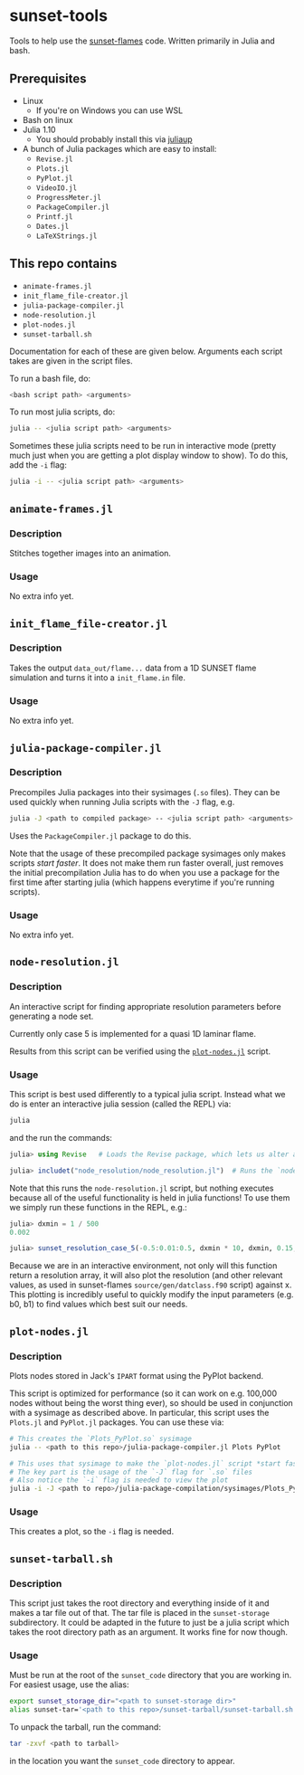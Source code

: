 # sunset-tools
Tools to help use the [sunset-flames](https://github.com/sunset-codes/sunset-flames) code. Written primarily in Julia and bash.

## Prerequisites
- Linux
  - If you're on Windows you can use WSL
- Bash on linux
- Julia 1.10
  - You should probably install this via [juliaup](https://github.com/JuliaLang/juliaup)
- A bunch of Julia packages which are easy to install:
  - `Revise.jl`
  - `Plots.jl`
  - `PyPlot.jl`
  - `VideoIO.jl`
  - `ProgressMeter.jl`
  - `PackageCompiler.jl`
  - `Printf.jl`
  - `Dates.jl`
  - `LaTeXStrings.jl`

## This repo contains
- `animate-frames.jl`
- `init_flame_file-creator.jl`
- `julia-package-compiler.jl`
- `node-resolution.jl`
- `plot-nodes.jl`
- `sunset-tarball.sh`

Documentation for each of these are given below. Arguments each script takes are given in the script files.

To run a bash file, do:

```bash
<bash script path> <arguments>
```

To run most julia scripts, do:

```bash
julia -- <julia script path> <arguments>
```

Sometimes these julia scripts need to be run in interactive mode (pretty much just when you are getting a plot display window to show). To do this, add the `-i` flag:

```bash
julia -i -- <julia script path> <arguments>
```

## `animate-frames.jl`
### Description
Stitches together images into an animation.

### Usage
No extra info yet.

## `init_flame_file-creator.jl`
### Description
Takes the output `data_out/flame...` data from a 1D SUNSET flame simulation and turns it into a `init_flame.in` file.

### Usage
No extra info yet.

## `julia-package-compiler.jl`
### Description
Precompiles Julia packages into their sysimages (`.so` files). They can be used quickly when running Julia scripts with the `-J` flag, e.g.

```bash
julia -J <path to compiled package> -- <julia script path> <arguments>
```

Uses the `PackageCompiler.jl` package to do this.

Note that the usage of these precompiled package sysimages only makes scripts *start faster*. It does not make them run faster overall, just removes the initial precompilation Julia has to do when you use a package for the first time after starting julia (which happens everytime if you're running scripts).

### Usage
No extra info yet.

## `node-resolution.jl`
### Description
An interactive script for finding appropriate resolution parameters before generating a node set.

Currently only case 5 is implemented for a quasi 1D laminar flame.

Results from this script can be verified using the [`plot-nodes.jl`](#plot-nodes.jl) script.

### Usage
This script is best used differently to a typical julia script. Instead what we do is enter an interactive julia session (called the REPL) via:

```bash
julia
```

and the run the commands:

```julia
julia> using Revise   # Loads the Revise package, which lets us alter and use julia scripts on-the-fly

julia> includet("node_resolution/node_resolution.jl")  # Runs the `node-resolution.jl` julia script
```

Note that this runs the `node-resolution.jl` script, but nothing executes because all of the useful functionality is held in julia functions! To use them we simply run these functions in the REPL, e.g.:

```julia
julia> dxmin = 1 / 500
0.002

julia> sunset_resolution_case_5(-0.5:0.01:0.5, dxmin * 10, dxmin, 0.15, 0.00; b0 = 4.0, b1 = 80.0)
```

Because we are in an interactive environment, not only will this function return a resolution array, it will also plot the resolution (and other relevant values, as used in sunset-flames `source/gen/datclass.f90` script) against x. This plotting is incredibly useful to quickly modify the input parameters (e.g. b0, b1) to find values which best suit our needs.

## `plot-nodes.jl`
### Description
Plots nodes stored in Jack's `IPART` format using the PyPlot backend.

This script is optimized for performance (so it can work on e.g. 100,000 nodes without being the worst thing ever), so should be used in conjunction with a sysimage as described above. In particular, this script uses the `Plots.jl` and `PyPlot.jl` packages. You can use these via:

```bash
# This creates the `Plots_PyPlot.so` sysimage
julia -- <path to this repo>/julia-package-compiler.jl Plots PyPlot

# This uses that sysimage to make the `plot-nodes.jl` script *start faster*
# The key part is the usage of the `-J` flag for `.so` files
# Also notice the `-i` flag is needed to view the plot
julia -i -J <path to repo>/julia-package-compilation/sysimages/Plots_PyPlot.so -- <path to repo>/plot-nodes/plot-nodes.jl <ARGS as listed in plot-nodes.jl>
```

### Usage
This creates a plot, so the `-i` flag is needed.

## `sunset-tarball.sh`
### Description
This script just takes the root directory and everything inside of it and makes a tar file out of that. The tar file is placed in the `sunset-storage` subdirectory. It could be adapted in the future to just be a julia script which takes the root directory path as an argument. It works fine for now though.

### Usage
Must be run at the root of the `sunset_code` directory that you are working in. For easiest usage, use the alias:

```bash
export sunset_storage_dir="<path to sunset-storage dir>"
alias sunset-tar='<path to this repo>/sunset-tarball/sunset-tarball.sh'
```

To unpack the tarball, run the command:

```bash
tar -zxvf <path to tarball>
```

in the location you want the `sunset_code` directory to appear.
